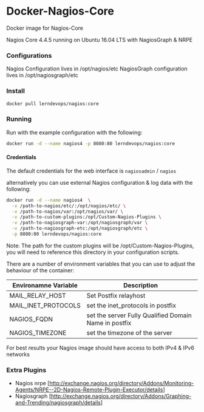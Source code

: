 # Docker-Nagios-Core

Docker image for Nagios-Core

Nagios Core 4.4.5 running on Ubuntu 16.04 LTS with NagiosGraph & NRPE

### Configurations
Nagios Configuration lives in /opt/nagios/etc
NagiosGraph configuration lives in /opt/nagiosgraph/etc

### Install

```sh
docker pull lerndevops/nagios:core
```

### Running

Run with the example configuration with the following:

```sh
docker run -d --name nagios4 -p 8080:80 lerndevops/nagios:core
```

#### Credentials

The default credentials for the web interface is `nagiosadmin` / `nagios`


alternatively you can use external Nagios configuration & log data with the following:

```sh
docker run -d --name nagios4  \
  -v /path-to-nagios/etc/:/opt/nagios/etc/ \
  -v /path-to-nagios/var:/opt/nagios/var/ \
  -v /path-to-custom-plugins:/opt/Custom-Nagios-Plugins \
  -v /path-to-nagiosgraph-var:/opt/nagiosgraph/var \
  -v /path-to-nagiosgraph-etc:/opt/nagiosgraph/etc \
  -p 8080:80 lerndevops/nagios:core
```

Note: The path for the custom plugins will be /opt/Custom-Nagios-Plugins, you will need to reference this directory in your configuration scripts.

There are a number of environment variables that you can use to adjust the behaviour of the container:

| Environamne Variable | Description |
|--------|--------|
| MAIL_RELAY_HOST | Set Postfix relayhost |
| MAIL_INET_PROTOCOLS | set the inet_protocols in postfix |
| NAGIOS_FQDN | set the server Fully Qualified Domain Name in postfix |
| NAGIOS_TIMEZONE | set the timezone of the server |

For best results your Nagios image should have access to both IPv4 & IPv6 networks 

### Extra Plugins

* Nagios nrpe [<http://exchange.nagios.org/directory/Addons/Monitoring-Agents/NRPE--2D-Nagios-Remote-Plugin-Executor/details>]
* Nagiosgraph [<http://exchange.nagios.org/directory/Addons/Graphing-and-Trending/nagiosgraph/details>]
